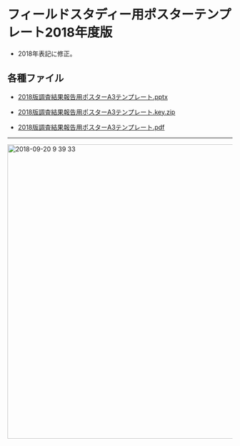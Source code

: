 # フィールドスタディー用ポスターテンプレート2018年度版

* 2018年表記に修正。

## 各種ファイル
* [2018版調査結果報告用ポスターA3テンプレート.pptx](https://github.com/gsc-aoyama/templetes4fieldstudy/raw/master/v1.2/2018%E7%89%88%E8%AA%BF%E6%9F%BB%E7%B5%90%E6%9E%9C%E5%A0%B1%E5%91%8A%E7%94%A8%E3%83%9B%E3%82%9A%E3%82%B9%E3%82%BF%E3%83%BCA3%E3%83%86%E3%83%B3%E3%83%95%E3%82%9A%E3%83%AC%E3%83%BC%E3%83%88.pptx)

* [2018版調査結果報告用ポスターA3テンプレート.key.zip](https://github.com/gsc-aoyama/templetes4fieldstudy/raw/master/v1.2/2018%E7%89%88%E8%AA%BF%E6%9F%BB%E7%B5%90%E6%9E%9C%E5%A0%B1%E5%91%8A%E7%94%A8%E3%83%9B%E3%82%9A%E3%82%B9%E3%82%BF%E3%83%BCA3%E3%83%86%E3%83%B3%E3%83%95%E3%82%9A%E3%83%AC%E3%83%BC%E3%83%88.key.zip)

* [2018版調査結果報告用ポスターA3テンプレート.pdf](https://github.com/gsc-aoyama/templetes4fieldstudy/raw/master/v1.2/2018%E7%89%88%E8%AA%BF%E6%9F%BB%E7%B5%90%E6%9E%9C%E5%A0%B1%E5%91%8A%E7%94%A8%E3%83%9B%E3%82%9A%E3%82%B9%E3%82%BF%E3%83%BCA3%E3%83%86%E3%83%B3%E3%83%95%E3%82%9A%E3%83%AC%E3%83%BC%E3%83%88.pdf)


---
<img width="660" alt="2018-09-20 9 39 33" src="https://user-images.githubusercontent.com/416977/45789142-2a553900-bcb9-11e8-922e-0121ae274e6d.png">

